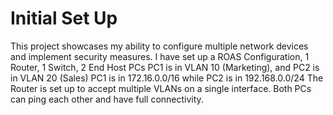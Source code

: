 # Initial Set Up
This project showcases my ability to configure multiple network devices and implement security measures.
I have set up a ROAS Configuration, 1 Router, 1 Switch, 2 End Host PCs
PC1 is in VLAN 10 (Marketing), and PC2 is in VLAN 20 (Sales)
PC1 is in 172.16.0.0/16 while PC2 is in 192.168.0.0/24
The Router is set up to accept multiple VLANs on a single interface.
Both PCs can ping each other and have full connectivity.
